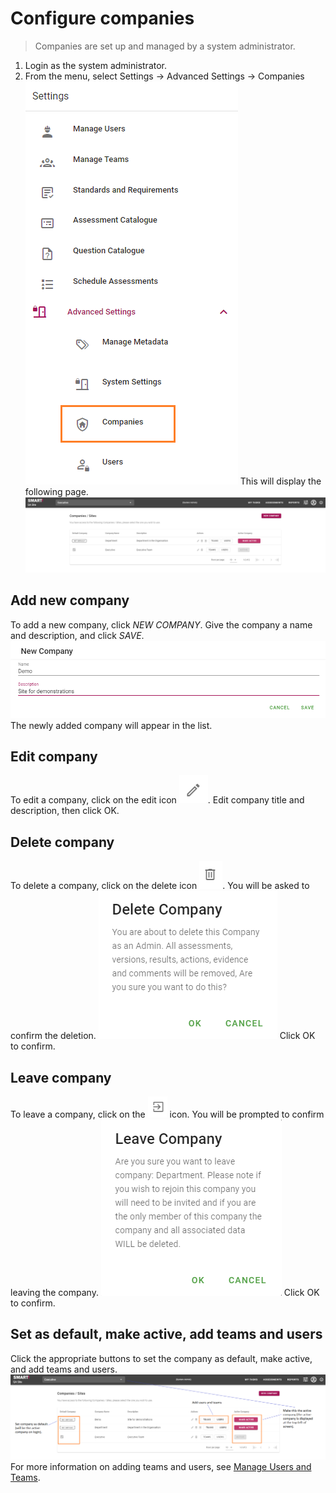 # Configure companies
>Companies are set up and managed by a system administrator.

1. Login as the system administrator.
1. From the menu, select Settings -> Advanced Settings -> Companies
![image](../assets/screenshots/jobs/menu-companies.png)
This will display the following page.
![image](../assets/screenshots/jobs/companies.png)

## Add new company
To add a new company, click _NEW COMPANY_.
Give the company a name and description, and click _SAVE_.
![image](../assets/screenshots/jobs/new-company.png)
The newly added company will appear in the list.

## Edit company
To edit a company, click on the edit icon ![image](../assets/screenshots/jobs/editIcon.png). Edit company title and description, then click OK.

## Delete company
To delete a company, click on the delete icon ![image](../assets/screenshots/jobs/deleteIcon.png). You will be asked to confirm the deletion.
![image](../assets/screenshots/jobs/deleteCompanyPrompt.png) Click OK to confirm.

## Leave company
To leave a company, click on the ![image](../assets/screenshots/jobs/leaveIcon.png) icon. You will be prompted to confirm leaving the company.
![image](../assets/screenshots/jobs/leaveCompany.png)
Click OK to confirm.

## Set as default, make active, add teams and users
Click the appropriate buttons to set the company as default, make active, and add teams and users.
![image](../assets/screenshots/jobs/manage-companies.png)
For more information on adding teams and users, see [Manage Users and Teams](/jobs/manage-users.html).
